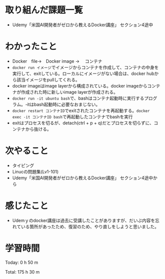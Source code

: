 # 取り組んだ課題一覧
- Udemy「米国AI開発者がゼロから教えるDocker講座」 セクション4途中

# わかったこと
- Docker　file→　Docker image →　 コンテナ
- `docker run イメージ`でイメージからコンテナを作成して、コンテナの中身を実行して、exitしている。ローカルにイメージがない場合は、docker hubから該当イメージをpullしてくれる。
- docker imageはimage layerから構成されている。docker imageからコンテナが作成された時に新しいimage layerが作成される。
- `docker run -it ubuntu bash`で、bashはコンテナ起動時に実行するプログラム。-itはbash起動時に必要なおまじない。
- `docker restart コンテナID`でexitされたコンテナを再起動する。`docker exec -it コンテナID bash`で再起動したコンテナでbashを実行
- exitはプロセスを切るが、detach(ctrl + p + q)だとプロセスを切らずに、コンテナから抜ける。 

# 次やること
- タイピング
- Linucの問題集(Lv1-101)
- Udemy「米国AI開発者がゼロから教えるDocker講座」 セクション4途中から

# 感じたこと
- Udemｙのdocker講座は過去に受講したことがありますが、だいぶ内容を忘れている箇所があったため、復習のため、やり直しをしようと思いました。

# 学習時間
Today: 0 h 50 m

Total: 175 h 30 m
